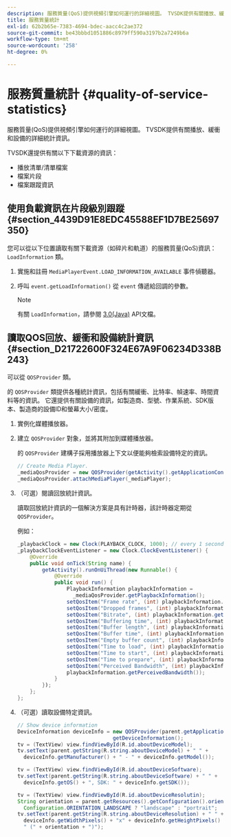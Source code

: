 ```yaml
---
description: 服務質量(QoS)提供視頻引擎如何運行的詳細視圖。 TVSDK提供有關播放、緩衝和設備的詳細統計資訊。
title: 服務質量統計
exl-id: 62b2b65e-7383-4694-bdec-aacc4c2ae372
source-git-commit: be43bbbd1051886c8979ff590a3197b2a7249b6a
workflow-type: tm+mt
source-wordcount: '258'
ht-degree: 0%

---
```


# 服務質量統計 {#quality-of-service-statistics}

服務質量(QoS)提供視頻引擎如何運行的詳細視圖。 TVSDK提供有關播放、緩衝和設備的詳細統計資訊。

TVSDK還提供有關以下下載資源的資訊：

* 播放清單/清單檔案
* 檔案片段
* 檔案跟蹤資訊

## 使用負載資訊在片段級別跟蹤 {#section_4439D91E8EDC45588EF1D7BE25697350}

您可以從以下位置讀取有關下載資源（如碎片和軌道）的服務質量(QoS)資訊： `LoadInformation` 類。

1. 實施和註冊 `MediaPlayerEvent.LOAD_INFORMATION_AVAILABLE` 事件偵聽器。
1. 呼叫 `event.getLoadInformation()` 從 `event` 傳遞給回調的參數。

   >[!NOTE]
   >
   >有關 `LoadInformation`，請參閱 [3.0(Java)](https://help.adobe.com/en_US/primetime/api/psdk/javadoc3.0/index.html) API文檔。

## 讀取QOS回放、緩衝和設備統計資訊 {#section_D21722600F324E67A9F06234D338B243}

可以從 `QOSProvider` 類。

的 `QOSProvider` 類提供各種統計資訊，包括有關緩衝、比特率、幀速率、時間資料等的資訊。 它還提供有關設備的資訊，如製造商、型號、作業系統、SDK版本、製造商的設備ID和螢幕大小/密度。

1. 實例化媒體播放器。
1. 建立 `QOSProvider` 對象，並將其附加到媒體播放器。

   的 `QOSProvider` 建構子採用播放器上下文以便能夠檢索設備特定的資訊。

   ```java
   // Create Media Player. 
   _mediaQosProvider = new QOSProvider(getActivity().getApplicationContext()); 
   _mediaQosProvider.attachMediaPlayer(_mediaPlayer);
   ```

1. （可選）閱讀回放統計資訊。

   讀取回放統計資訊的一個解決方案是具有計時器，該計時器定期從 `QOSProvider`。

   例如：

   ```java
   _playbackClock = new Clock(PLAYBACK_CLOCK, 1000); // every 1 second 
   _playbackClockEventListener = new Clock.ClockEventListener() { 
       @Override 
       public void onTick(String name) { 
           getActivity().runOnUiThread(new Runnable() { 
               @Override 
               public void run() { 
                   PlaybackInformation playbackInformation =  
                     _mediaQosProvider.getPlaybackInformation();  
                   setQosItem("Frame rate", (int) playbackInformation.getFrameRate());  
                   setQosItem("Dropped frames", (int) playbackInformation.getDroppedFrameCount()); 
                   setQosItem("Bitrate", (int) playbackInformation.getBitrate()); 
                   setQosItem("Buffering time", (int) playbackInformation.getBufferingTime());  
                   setQosItem("Buffer length", (int) playbackInformation.getBufferLength());  
                   setQosItem("Buffer time", (int) playbackInformation.getBufferTime());  
                   setQosItem("Empty buffer count", (int) playbackInformation.getEmptyBufferCount());  
                   setQosItem("Time to load", (int) playbackInformation.getTimeToLoad());  
                   setQosItem("Time to start", (int) playbackInformation.getTimeToStart()); 
                   setQosItem("Time to prepare", (int) playbackInformation.getTimeToPrepare()); 
                   setQosItem("Perceived Bandwidth", (int) playbackInformation.getPerceivedBandwidth());   
                   playbackInformation.getPerceivedBandwidth()); 
               } 
           }); 
       }; 
   }; 
   ```

1. （可選）讀取設備特定資訊。

   ```java
   // Show device information 
   DeviceInformation deviceInfo = new QOSProvider(parent.getApplicationContext()). 
                                  getDeviceInformation(); 
   tv = (TextView) view.findViewById(R.id.aboutDeviceModel); 
   tv.setText(parent.getString(R.string.aboutDeviceModel) + " " +  
     deviceInfo.getManufacturer() + " - " + deviceInfo.getModel()); 
   
   tv = (TextView) view.findViewById(R.id.aboutDeviceSoftware); 
   tv.setText(parent.getString(R.string.aboutDeviceSoftware) + " " +  
     deviceInfo.getOS() + ", SDK: " + deviceInfo.getSDK()); 
   
   tv = (TextView) view.findViewById(R.id.aboutDeviceResolutin); 
   String orientation = parent.getResources().getConfiguration().orientation ==  
     Configuration.ORIENTATION_LANDSCAPE ? "landscape" : "portrait"; 
   tv.setText(parent.getString(R.string.aboutDeviceResolution) + " " +  
     deviceInfo.getWidthPixels() + "x" + deviceInfo.getHeightPixels() +  
     " (" + orientation + ")"); 
   ```

